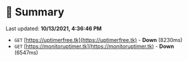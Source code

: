 # 📖 Summary
Last updated: **10/13/2021, 4:36:46 PM**

- `GET` [https://uptimerfree.tk](https://uptimerfree.tk) - **Down** (8230ms)
- `GET` [https://monitoruptimer.tk](https://monitoruptimer.tk) - **Down** (6547ms)
